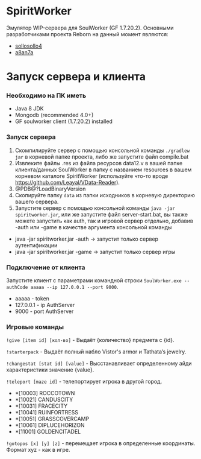 # SpiritWorker
Эмулятор WIP-сервера для SoulWorker (GF 1.7.20.2). 
Основными разработчиками проекта Reborn на данный момент являются: 
* [sollosollo4](https://github.com/sollosollo4)
* [a8an7a](https://github.com/a8an7a)

# Запуск сервера и клиента

### Необходимо на ПК иметь
* Java 8 JDK
* Mongodb (recommended 4.0+)
* GF soulworker client (1.7.20.2) installed

### Запуск сервера
1. Скомпилируйте сервер с помощью консольной команды `./gradlew jar` в корневой папке проекта, либо же запустите файл compile.bat
2. Извлеките файлы .res из файла ресурсов data12.v в вашей папке клиента/данных SoulWorker в папку с названием resources в вашем корневом каталоге SpiritWorker (используйте что-то вроде https://github.com/Leayal/VData-Reader).
4. @PDB@?LoadBinaryVersion
5. Скопируйте папку `data` из папки исходников в корневую директорию вашего сервера.
6. Запустите сервер с помощью консольной команды `java -jar spiritworker.jar`, или же запустите файл server-start.bat, вы также можете запустить как auth, так и игровой сервер отдельно, добавив -auth или -game в качестве аргумента консольной команды
* java -jar spiritworker.jar -auth -> запустит только сервер аутентификации
* java -jar spiritworker.jar -game -> запустит только сервер игры

### Подключение от клиента
Запустите клиент с параметрами командной строки `SoulWorker.exe --authCode aaaaa --ip 127.0.0.1 --port 9000`.
* aaaaa - token
* 127.0.0.1 - ip AuthServer
* 9000 - port AuthServer

### Игровые команды
`!give [item id] [кол-во]` - Выдаёт {количество} предмета с {id}.

`!starterpack` - Выдаёт полный набло Vistor's armor и Tathata’s jewelry.

`!changestat [stat id] [value]` - Высстанавливает определенному айди характеристики значение {value}.

`!teleport [maze id]` - телепортирует игрока в другой город.

- *[10003] ROCCOTOWN
- *[10021] CANDUSCITY
- *[10031] FRACECITY
- *[10041] RUINFORTRESS
- *[10051] GRASSCOVERCAMP
- *[10061] DIPLUCEHORIZON
- *[11001] GOLDENCITADEL

`!gotopos [x] [y] [z]` - перемещает игрока в определенные координаты. Формат xyz - как в игре.
